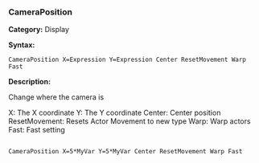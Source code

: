 ### CameraPosition

**Category:**
Display

**Syntax:**

```scorpionengine
CameraPosition X=Expression Y=Expression Center ResetMovement Warp Fast
```

**Description:**

Change where the camera is

X: The X coordinate
Y: The Y coordinate
Center: Center position
ResetMovement: Resets Actor Movement to new type
Warp: Warp actors
Fast: Fast setting

```scorpionengine

CameraPosition X=5*MyVar Y=5*MyVar Center ResetMovement Warp Fast

```
